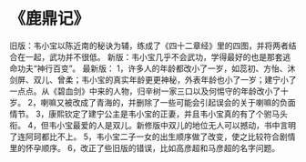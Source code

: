 # 《鹿鼎记》

旧版：韦小宝以陈近南的秘诀为辅，练成了《四十二章经》里的四图，并将两者结合在一起，武功并不很低。
新版：韦小宝几乎不会武功，学得最好的也是那套逃命功夫“神行百变”。
最新版：
1，许多人的年龄都改小了一岁，如蕊初、方怡、沐剑屏、双儿、曾柔；韦小宝的真实年龄更更神秘，外表年龄也小了一岁；建宁小了一点点。从《碧血剑》中来的人物，归辛树一家三口以及何惕守的年龄改小了十岁。
2，喇嘛又被改成了青海的，并删除了一些可能会引起误会的关于喇嘛的负面情节。
3，康熙钦定了建宁公主是韦小宝的正妻，并且韦小宝真的有了个驸马头衔。
4，但韦小宝最爱的人是双儿。新修版中双儿的地位无人可以撼动，书中言明了连阿珂都比不上。
5，韦小宝二子一女的出生顺序做了改变，使之比较符合剧情里的怀孕顺序。
6，改正了些旧版的错误，比如高彦超和马彦超的名字问题。
